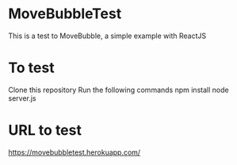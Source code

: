 # MoveBubbleTest

This is a test to MoveBubble, a simple example with ReactJS

# To test
  Clone this repository
  Run the following commands
    npm install
    node server.js

# URL to test

  https://movebubbletest.herokuapp.com/
  
